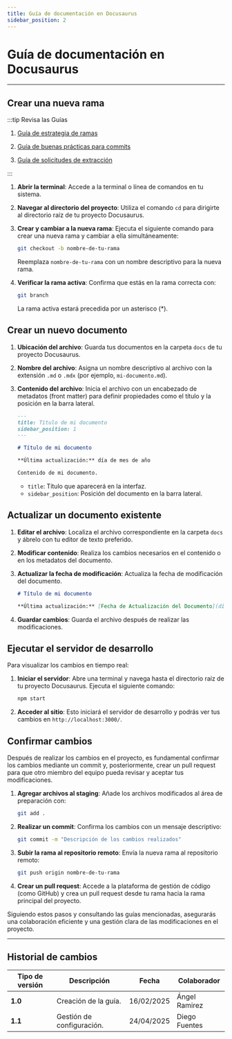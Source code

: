 ```yaml
---
title: Guía de documentación en Docusaurus
sidebar_position: 2
---
```


# Guía de documentación en Docusaurus

---

## Crear una nueva rama

:::tip Revisa las Guías

1. [Guía de estrategia de ramas](/docs/guias/github/git-branches/)

2. [Guía de buenas prácticas para commits](/docs/guias/github/git-commits/)

3. [Guía de solicitudes de extracción](/docs/guias/github/git-pull/)

:::

1. **Abrir la terminal**: Accede a la terminal o línea de comandos en tu sistema.

2. **Navegar al directorio del proyecto**: Utiliza el comando `cd` para dirigirte al directorio raíz de tu proyecto Docusaurus.

3. **Crear y cambiar a la nueva rama**: Ejecuta el siguiente comando para crear una nueva rama y cambiar a ella simultáneamente:

   ```bash
   git checkout -b nombre-de-tu-rama
   ```

   Reemplaza `nombre-de-tu-rama` con un nombre descriptivo para la nueva rama.

4. **Verificar la rama activa**: Confirma que estás en la rama correcta con:

   ```bash
   git branch
   ```

   La rama activa estará precedida por un asterisco (\*).

## Crear un nuevo documento

1. **Ubicación del archivo**: Guarda tus documentos en la carpeta `docs` de tu proyecto Docusaurus.

2. **Nombre del archivo**: Asigna un nombre descriptivo al archivo con la extensión `.md` o `.mdx` (por ejemplo, `mi-documento.md`).

3. **Contenido del archivo**: Inicia el archivo con un encabezado de metadatos (front matter) para definir propiedades como el título y la posición en la barra lateral.

   ```markdown
   ---
   title: Título de mi documento
   sidebar_position: 1
   ---

   # Título de mi documento

   **Última actualización:** día de mes de año

   Contenido de mi documento.
   ```

   - `title`: Título que aparecerá en la interfaz.
   - `sidebar_position`: Posición del documento en la barra lateral.

## Actualizar un documento existente

1. **Editar el archivo**: Localiza el archivo correspondiente en la carpeta `docs` y ábrelo con tu editor de texto preferido.

2. **Modificar contenido**: Realiza los cambios necesarios en el contenido o en los metadatos del documento.

3. **Actualizar la fecha de modificación**: Actualiza la fecha de modificación del documento.

   ```markdown
   # Título de mi documento

   **Última actualización:** [Fecha de Actualización del Documento](día de mes de año)
   ```

4. **Guardar cambios**: Guarda el archivo después de realizar las modificaciones.

## Ejecutar el servidor de desarrollo

Para visualizar los cambios en tiempo real:

1. **Iniciar el servidor**: Abre una terminal y navega hasta el directorio raíz de tu proyecto Docusaurus. Ejecuta el siguiente comando:

   ```bash
   npm start
   ```

2. **Acceder al sitio**: Esto iniciará el servidor de desarrollo y podrás ver tus cambios en `http://localhost:3000/`.

## Confirmar cambios

Después de realizar los cambios en el proyecto, es fundamental confirmar los cambios mediante un commit y, posteriormente, crear un pull request para que otro miembro del equipo pueda revisar y aceptar tus modificaciones.

1. **Agregar archivos al staging**: Añade los archivos modificados al área de preparación con:

   ```bash
   git add .
   ```

2. **Realizar un commit**: Confirma los cambios con un mensaje descriptivo:

   ```bash
   git commit -m "Descripción de los cambios realizados"
   ```

3. **Subir la rama al repositorio remoto**: Envía la nueva rama al repositorio remoto:

   ```bash
   git push origin nombre-de-tu-rama
   ```

4. **Crear un pull request**: Accede a la plataforma de gestión de código (como GitHub) y crea un pull request desde tu rama hacia la rama principal del proyecto.

Siguiendo estos pasos y consultando las guías mencionadas, asegurarás una colaboración eficiente y una gestión clara de las modificaciones en el proyecto.

---

## Historial de cambios

| **Tipo de versión** | **Descripción** | **Fecha** | **Colaborador** |
| ------------------- | --------------- | --------- | --------------- |
| **1.0** | Creación de la guía.   | 16/02/2025 | Ángel Ramirez |
| **1.1** | Gestión de configuración.   | 24/04/2025 | Diego Fuentes |
